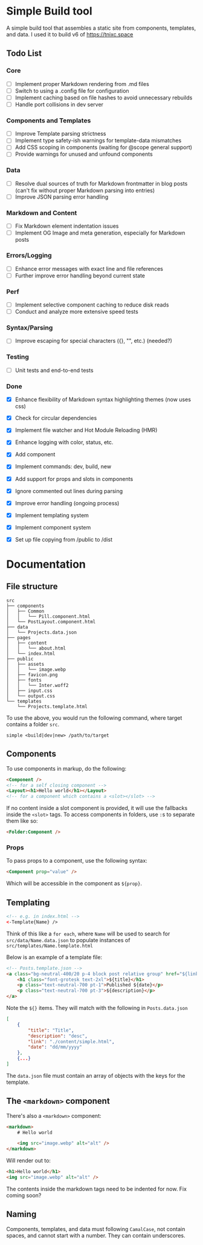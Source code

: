 # Simple Build tool

A simple build tool that assembles a static site from components, templates, and data. I used it to build v6 of https://tnixc.space

## Todo List

### Core
- [ ] Implement proper Markdown rendering from .md files
- [ ] Switch to using a .config file for configuration
- [ ] Implement caching based on file hashes to avoid unnecessary rebuilds
- [ ] Handle port collisions in dev server

### Components and Templates
- [ ] Improve Template parsing strictness
- [ ] Implement type safety-ish warnings for template-data mismatches
- [ ] Add CSS scoping in components (waiting for @scope general support)
- [ ] Provide warnings for unused and unfound components

### Data
- [ ] Resolve dual sources of truth for Markdown frontmatter in blog posts (can't fix without proper Markdown parsing into entries)
- [ ] Improve JSON parsing error handling

### Markdown and Content
- [ ] Fix Markdown element indentation issues
- [ ] Implement OG Image and meta generation, especially for Markdown posts

### Errors/Logging
- [ ] Enhance error messages with exact line and file references
- [ ] Further improve error handling beyond current state

### Perf
- [ ] Implement selective component caching to reduce disk reads
- [ ] Conduct and analyze more extensive speed tests

### Syntax/Parsing
- [ ] Improve escaping for special characters ({}, "", etc.) (needed?)

### Testing
- [ ] Unit tests and end-to-end tests

### Done
- [x] Enhance flexibility of Markdown syntax highlighting themes (now uses css)
- [x] Check for circular dependencies
- [x] Implement file watcher and Hot Module Reloading (HMR)
- [x] Enhance logging with color, status, etc.
- [x] Add <markdown> component
- [x] Implement commands: dev, build, new
- [x] Add support for props and slots in components
- [x] Ignore commented out lines during parsing
- [x] Improve error handling (ongoing process)
- [x] Implement templating system
- [x] Implement component system
- [x] Set up file copying from /public to /dist



# Documentation

## File structure

```
src
├── components
│   ├── Common
│   │   └── Pill.component.html
│   └── PostLayout.component.html
├── data
│   └── Projects.data.json
├── pages
│   ├── content
│   │   └── about.html
│   └── index.html
├── public
│   ├── assets
│   │   └── image.webp
│   ├── favicon.png
│   ├── fonts
│   │   └── Inter.woff2
│   ├── input.css
│   └── output.css
└── templates
    └── Projects.template.html
```

To use the above, you would run the following command, where target contains a folder `src`.

```
simple <build|dev|new> /path/to/target
```

## Components

To use components in markup, do the following:

```html
<Component />
<!-- for a self closing component -->
<Layout><h1>Hello world</h1></Layout>
<!-- for a component which contains a <slot></slot> -->
```

If no content inside a slot component is provided, it will use the fallbacks inside the `<slot>` tags. To access components in folders, use `:`s to separate them like so:

```html
<Folder:Component />
```

### Props

To pass props to a component, use the following syntax:

```html
<Component prop="value" />
```

Which will be accessible in the component as `${prop}`.

## Templating

```html
<!-- e.g. in index.html -->
<-Template{Name} />
```

Think of this like a `for each`, where `Name` will be used to search for `src/data/Name.data.json` to populate instances of `src/templates/Name.template.html`

Below is an example of a template file:

```html
<!-- Posts.template.json -->
<a class="bg-neutral-400/20 p-4 block post relative group" href="${link}">
	<h1 class="font-grotesk text-2xl">${title}</h1>
	<p class="text-neutral-700 pt-1">Published ${date}</p>
	<p class="text-neutral-700 pt-3">${description}</p>
</a>
```

Note the `${}` items. They will match with the following in `Posts.data.json`

```json
[
    {
        "title": "Title",
        "description": "desc",
        "link": "./content/simple.html",
        "date": "dd/mm/yyyy"
    },
    {...}
]
```

The `data.json` file must contain an array of objects with the keys for the template.

## The `<markdown>` component

There's also a `<markdown>` component:

```html
<markdown>
	# Hello world

	<img src="image.webp" alt="alt" />
</markdown>
```

Will render out to:

```html
<h1>Hello world</h1>
<img src="image.webp" alt="alt" />
```

The contents inside the markdown tags need to be indented for now. Fix coming soon?

## Naming

Components, templates, and data must following `CamalCase`, not contain spaces, and cannot start with a number. They can contain underscores.


